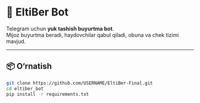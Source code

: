 # 🚖 EltiBer Bot

Telegram uchun **yuk tashish buyurtma bot**.  
Mijoz buyurtma beradi, haydovchilar qabul qiladi, obuna va chek tizimi mavjud.  

---

## 📦 O‘rnatish

```bash
git clone https://github.com/USERNAME/EltiBer-Final.git
cd eltiber_bot
pip install -r requirements.txt